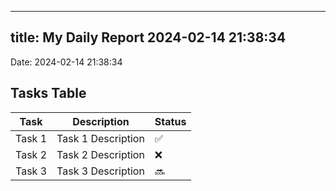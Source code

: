 
---
title: My Daily Report 2024-02-14 21:38:34
---

Date: 2024-02-14 21:38:34

## Tasks Table

| Task | Description | Status |
|------|-------------|--------|
| Task 1 | Task 1 Description | ✅ |
| Task 2 | Task 2 Description | ❌ |
| Task 3 | Task 3 Description | 🔜 |
